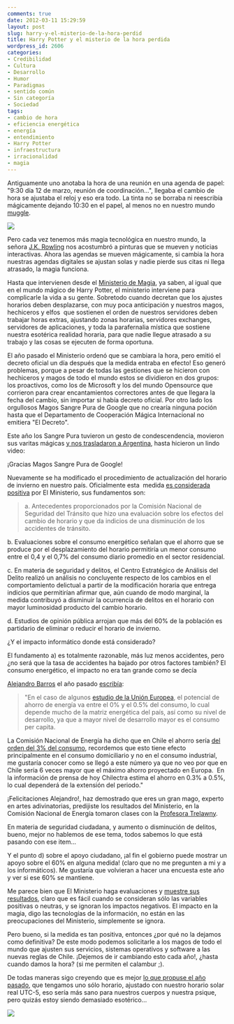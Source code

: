 ```yaml
---
comments: true
date: 2012-03-11 15:29:59
layout: post
slug: harry-y-el-misterio-de-la-hora-perdid
title: Harry Potter y el misterio de la hora perdida
wordpress_id: 2606
categories:
- Credibilidad
- Cultura
- Desarrollo
- Humor
- Paradigmas
- sentido común
- Sin categoría
- Sociedad
tags:
- cambio de hora
- eficiencia energética
- energía
- entendimiento
- Harry Potter
- infraestructura
- irracionalidad
- magia
---
```


Antiguamente uno anotaba la hora de una reunión en una agenda de papel: "9:30 día 12 de marzo, reunión de coordinación...", llegaba el cambio de hora se ajustaba el reloj y eso era todo. La tinta no se borraba ni reescribía mágicamente dejando 10:30 en el papel, al menos no en nuestro mundo [muggle](http://es.wikipedia.org/wiki/Muggle).


[![](http://www.lnds.net/blog/wp-content/uploads/2012/03/ajustar-hora.png)](http://www.lnds.net/blog/wp-content/uploads/2012/03/ajustar-hora.png)


Pero cada vez tenemos más magia tecnológica en nuestro mundo, la señora [J.K. Rowling](http://www.jkrowling.com/) nos acostumbró a pinturas que se mueven y noticias interactivas. Ahora las agendas se mueven mágicamente, si cambia la hora nuestras agendas digitales se ajustan solas y nadie pierde sus citas ni llega atrasado, la magia funciona.

Hasta que intervienen desde el [Ministerio de Magia](http://es.wikipedia.org/wiki/Ministerio_de_Magia), ya saben, al igual que en el mundo mágico de Harry Potter, el ministerio interviene para complicarle la vida a su gente. Sobretodo cuando decretan que los ajustes horarios deben desplazarse, con muy poca anticipación y nuestros magos, hechiceros y elfos  que sostienen el orden de nuestros servidores deben trabajar horas extras, ajustando zonas horarias, servidores exchanges, servidores de aplicaciones, y toda la parafernalia mística que sostiene nuestra esotérica realidad horaria, para que nadie llegue atrasado a su trabajo y las cosas se ejecuten de forma oportuna.

El año pasado el Ministerio ordenó que se cambiara la hora, pero emitió el decreto oficial un día después que la medida entraba en efecto! Eso generó problemas, porque a pesar de todas las gestiones que se hicieron con hechiceros y magos de todo el mundo estos se dividieron en dos grupos: los proactivos, como los de Microsoft y los del mundo Opensource que corrieron para crear encantamientos correctores antes de que llegara la fecha del cambio, sin importar si había decreto oficial. Por otro lado los orgullosos Magos Sangre Pura de Google que no crearía ninguna poción hasta que el Departamento de Cooperación Mágica Internacional no emitiera "El Decreto".

Este año los Sangre Pura tuvieron un gesto de condescendencia, movieron sus varitas mágicas [y nos trasladaron a Argentina](http://www.fayerwayer.com/2012/03/chile-ajusten-su-google-calendar-desde-esta-noche-para-mantener-los-eventos-a-la-hora-correcta/), hasta hicieron un lindo video:



¡Gracias Magos Sangre Pura de Google!

Nuevamente se ha modificado el procedimiento de actualización del horario de invierno en nuestro país. Oficialmente esta  medida [es considerada positiva](http://www.minenergia.cl/ministerio/noticias/generales/gobierno-anuncia-fechas-de-cambio-de.html) por El Ministerio, sus fundamentos son:


> a. Antecedentes proporcionados por la Comisión Nacional de Seguridad del Tránsito que hizo una evaluación sobre los efectos del cambio de horario y que da indicios de una disminución de los accidentes de tránsito.

b. Evaluaciones sobre el consumo energético señalan que el ahorro que se produce por el desplazamiento del horario permitiría un menor consumo entre el 0,4 y el 0,7% del consumo diario promedio en el sector residencial.

c. En materia de seguridad y delitos, el Centro Estratégico de Análisis del Delito realizó un análisis no concluyente respecto de los cambios en el comportamiento delictual a partir de la modificación horaria que entrega indicios que permitirían afirmar que, aún cuando de modo marginal, la medida contribuyó a disminuir la ocurrencia de delitos en el horario con mayor luminosidad producto del cambio horario.

d. Estudios de opinión pública arrojan que más del 60% de la población es partidario de eliminar o reducir el horario de invierno.




¿Y el impacto informático donde está considerado?


El fundamento a) es totalmente razonable, más luz menos accidentes, pero ¿no será que la tasa de accidentes ha bajado por otros factores también? El consumo energético, el impacto no era tan grande como se decía

[Alejandro Barros](http://www.alejandrobarros.com) el año pasado [escribía](http://www.alejandrobarros.com/content/view/1432514/Cambio-de-hora-requiere-evaluacion-mas-profunda.html):


> "En el caso de algunos [estudio de la Unión Europea](http://www.elpais.com/articulo/sociedad/Ahorro/cero/cambio/horario/elpepusoc/20071030elpepisoc_1/Tes), el potencial de ahorro de energía va entre el 0% y el 0.5% del consumo, lo cual depende mucho de la matriz energética del país, así como su nivel de desarrollo, ya que a mayor nivel de desarrollo mayor es el consumo per capita.

La Comisión Nacional de Energía ha dicho que en Chile el ahorro sería [del orden del 3% del consumo](http://www.emol.com/noticias/nacional/detalle/detallenoticias.asp?idnoticia=440519), recordemos que esto tiene efecto principalmente en el consumo domiciliario y no en el consumo industrial, me gustaría conocer como se llegó a este número ya que no veo por que en Chile sería 6 veces mayor que el máximo ahorro proyectado en Europa.  En la información de prensa de hoy Chilectra estima el ahorro en 0.3% a 0.5%, lo cual dependerá de la extensión del periodo."


¡Felicitaciones Alejandro!, haz demostrado que eres un gran mago, experto en artes adivinatorias, predijiste los resultados del Ministerio, en la Comisión Nacional de Energía tomaron clases con la [Profesora Trelawny](http://en.wikipedia.org/wiki/Hogwarts_staff#Sybill_Trelawney).

En materia de seguridad ciudadana, y aumento o disminución de delitos, bueno, mejor no hablemos de ese tema, todos sabemos lo que está pasando con ese item...

Y el punto d) sobre el apoyo ciudadano, ¡al fin el gobierno puede mostrar un apoyo sobre el 60% en alguna medida! (claro que no me pregunten a mi y a los informáticos). Me gustaría que volvieran a hacer una encuesta este año y ver si ese 60% se mantiene.

Me parece bien que El Ministerio haga evaluaciones y [muestre sus resultados](http://www.minenergia.cl/ministerio/noticias/generales/gobierno-anuncia-fechas-de-cambio-de.html), claro que es fácil cuando se consideran sólo las variables positivas o neutras, y se ignoran los impactos negativos. El impacto en la magia, digo las tecnologías de la información, no están en las preocupaciones del Ministerio, simplemente se ignora.

Pero bueno, si la medida es tan positiva, entonces ¿por qué no la dejamos como definitiva? De este modo podemos solicitarle a los magos de todo el mundo que ajusten sus servicios, sistemas operativos y software a las nuevas reglas de Chile. ¡Dejemos de ir cambiando esto cada año!, ¿hasta cuando damos la hora? (si me permiten el calambur ;).

De todas maneras sigo creyendo que es mejor [lo que propuse el año pasado](http://www.lnds.net/blog/2011/03/la-hora-como-un-parametro.html), que tengamos uno sólo horario, ajustado con nuestro horario solar real UTC-5, eso sería más sano para nuestros cuerpos y nuestra psique, pero quizás estoy siendo demasiado esotérico...

[![](http://www.lnds.net/blog/wp-content/uploads/2012/03/beautiful-harry-potter-hermione-necklace-time-turner-Favim.com-70986_large.jpg)](http://www.lnds.net/blog/wp-content/uploads/2012/03/beautiful-harry-potter-hermione-necklace-time-turner-Favim.com-70986_large.jpg)
